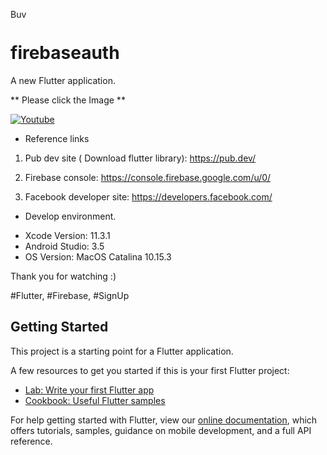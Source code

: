 <a href="https://www.buymeacoffee.com/loydkim" target="_blank"><img src="https://cdn.buymeacoffee.com/buttons/v2/default-yellow.png" alt="Buy Me A Coffee" style="height: 14px !important;width: 40px !important;" ></a>

# firebaseauth

A new Flutter application.

** Please click the Image **

[![Youtube](https://img.youtube.com/vi/ZMYuZSHrraQ/0.jpg)](https://youtu.be/ZMYuZSHrraQ)

* Reference links

1. Pub dev site ( Download flutter library): https://pub.dev/

2. Firebase console:
https://console.firebase.google.com/u/0/

3. Facebook developer site: https://developers.facebook.com/

* Develop environment.

- Xcode Version: 11.3.1
- Android Studio: 3.5
- OS Version: MacOS Catalina 10.15.3

Thank you for watching :)

#Flutter, #Firebase, #SignUp

## Getting Started

This project is a starting point for a Flutter application.

A few resources to get you started if this is your first Flutter project:

- [Lab: Write your first Flutter app](https://flutter.dev/docs/get-started/codelab)
- [Cookbook: Useful Flutter samples](https://flutter.dev/docs/cookbook)

For help getting started with Flutter, view our
[online documentation](https://flutter.dev/docs), which offers tutorials,
samples, guidance on mobile development, and a full API reference.
